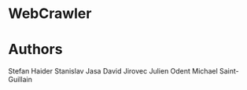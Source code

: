 WebCrawler
==========

# Authors

Stefan Haider
Stanislav Jasa
David Jirovec
Julien Odent
Michael Saint-Guillain
